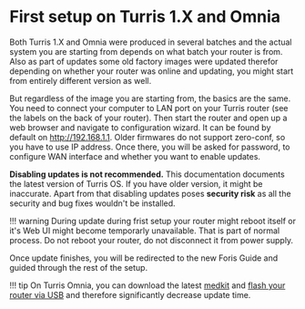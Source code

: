 # First setup on Turris 1.X and Omnia

Both Turris 1.X and Omnia were produced in several batches and the actual
system you are starting from depends on what batch your router is from. Also as
part of updates some old factory images were updated therefor depending on
whether your router was online and updating, you might start from entirely
different version as well.

But regardless of the image you are starting from, the basics are the same.
You need to connect your computer to LAN port on your Turris router (see the
labels on the back of your router). Then start the router and open up a web browser and
navigate to configuration wizard. It can be found by default on
<http://192.168.1.1>. Older firmwares do not support zero-conf, so you have to
use IP address. Once there, you will be asked for password, to configure WAN
interface and whether you want to enable updates.

**Disabling updates is not recommended.** This documentation documents the
latest version of Turris OS. If you have older version, it might be inaccurate.
Apart from that disabling updates poses **security risk** as all the security
and bug fixes wouldn't be installed.

!!! warning
    During update during frist setup your router might reboot itself or it's
    Web UI might become temporarly unavailable. That is part of normal process.
    Do not reboot your router, do not disconnect it from power supply.

Once update finishes, you will be redirected to the new Foris Guide and guided
through the rest of the setup.

!!! tip
    On Turris Omnia, you can download the latest [medkit](https://repo.turris.cz/hbs/medkit/omnia-medkit-latest.tar.gz) and [flash your router
    via USB](../../hw/omnia/rescue_modes.md#re-flash-router) and therefore
    significantly decrease update time.
